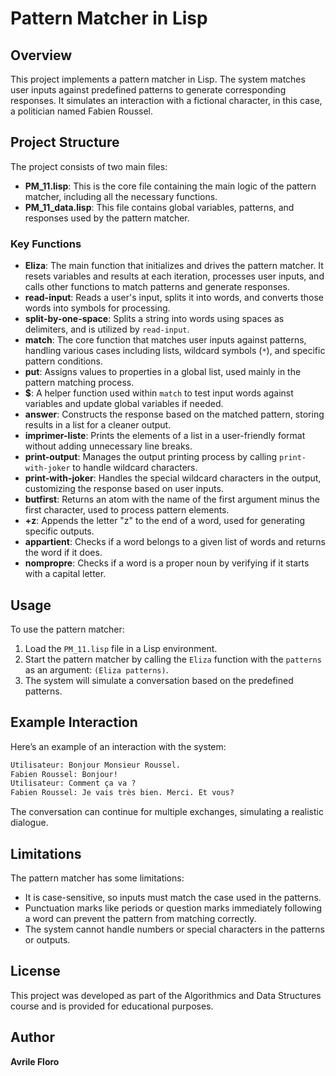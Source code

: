 # Pattern Matcher in Lisp

## Overview

This project implements a pattern matcher in Lisp. The system matches user inputs against predefined patterns to generate corresponding responses. It simulates an interaction with a fictional character, in this case, a politician named Fabien Roussel.

## Project Structure

The project consists of two main files:

- **PM_11.lisp**: This is the core file containing the main logic of the pattern matcher, including all the necessary functions.
- **PM_11_data.lisp**: This file contains global variables, patterns, and responses used by the pattern matcher.

### Key Functions

- **Eliza**: The main function that initializes and drives the pattern matcher. It resets variables and results at each iteration, processes user inputs, and calls other functions to match patterns and generate responses.
- **read-input**: Reads a user's input, splits it into words, and converts those words into symbols for processing.
- **split-by-one-space**: Splits a string into words using spaces as delimiters, and is utilized by `read-input`.
- **match**: The core function that matches user inputs against patterns, handling various cases including lists, wildcard symbols (`*`), and specific pattern conditions.
- **put**: Assigns values to properties in a global list, used mainly in the pattern matching process.
- **$**: A helper function used within `match` to test input words against variables and update global variables if needed.
- **answer**: Constructs the response based on the matched pattern, storing results in a list for a cleaner output.
- **imprimer-liste**: Prints the elements of a list in a user-friendly format without adding unnecessary line breaks.
- **print-output**: Manages the output printing process by calling `print-with-joker` to handle wildcard characters.
- **print-with-joker**: Handles the special wildcard characters in the output, customizing the response based on user inputs.
- **butfirst**: Returns an atom with the name of the first argument minus the first character, used to process pattern elements.
- **+z**: Appends the letter "z" to the end of a word, used for generating specific outputs.
- **appartient**: Checks if a word belongs to a given list of words and returns the word if it does.
- **nompropre**: Checks if a word is a proper noun by verifying if it starts with a capital letter.

## Usage

To use the pattern matcher:

1. Load the `PM_11.lisp` file in a Lisp environment.
2. Start the pattern matcher by calling the `Eliza` function with the `patterns` as an argument: `(Eliza patterns)`.
3. The system will simulate a conversation based on the predefined patterns.

## Example Interaction

Here’s an example of an interaction with the system:

```lisp
Utilisateur: Bonjour Monsieur Roussel.
Fabien Roussel: Bonjour!
Utilisateur: Comment ça va ?
Fabien Roussel: Je vais très bien. Merci. Et vous?
```

The conversation can continue for multiple exchanges, simulating a realistic dialogue.

## Limitations

The pattern matcher has some limitations:

- It is case-sensitive, so inputs must match the case used in the patterns.
- Punctuation marks like periods or question marks immediately following a word can prevent the pattern from matching correctly.
- The system cannot handle numbers or special characters in the patterns or outputs.

## License

This project was developed as part of the Algorithmics and Data Structures course and is provided for educational purposes.

## Author

**Avrile Floro**


